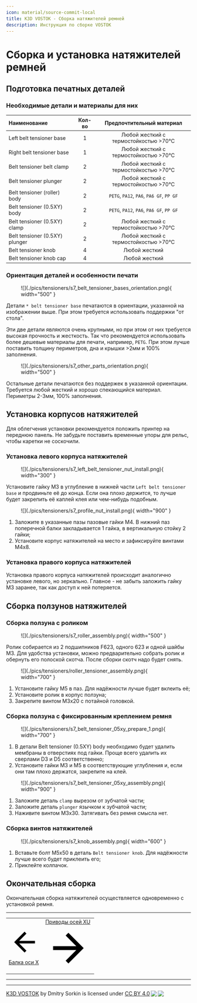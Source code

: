 ```yaml
---
icon: material/source-commit-local
title: K3D VOSTOK - Сборка натяжителей ремней
description: Инструкция по сборке VOSTOK
---
```


# Сборка и установка натяжителей ремней

## Подготовка печатных деталей

### Необходимые детали и материалы для них

| Наименование                   | Кол-во |        Предпочтительный материал         |
| :----------------------------- | :----: | :--------------------------------------: |
| Left belt tensioner base       |   1    |  Любой жесткий с термостойкостью >70°C   |
| Right belt tensioner base      |   1    |  Любой жесткий с термостойкостью >70°C   |
| Belt tensioner belt clamp      |   2    |  Любой жесткий с термостойкостью >70°C   |
| Belt tensioner plunger         |   2    |  Любой жесткий с термостойкостью >70°C   |
| Belt tensioner (roller) body   |   2    | `PETG`, `PA12`, `PA6`, `PA6 GF`, `PP GF` |
| Belt tensioner (0.5XY) body    |   2    | `PETG`, `PA12`, `PA6`, `PA6 GF`, `PP GF` |
| Belt tensioner (0.5XY) clamp   |   2    |  Любой жесткий с термостойкостью >70°C   |
| Belt tensioner (0.5XY) plunger |   2    |  Любой жесткий с термостойкостью >70°C   |
| Belt tensioner knob            |   4    |              Любой жесткий               |
| Belt tensioner knob cap        |   4    |              Любой жесткий               |

### Ориентация деталей и особенности печати

<figure markdown>
  ![](./pics/tensioners/s7_belt_tensioner_bases_orientation.png){ width="500" }
</figure>

Детали `* belt tensioner base` печатаются в ориентации, указанной на изображении выше. При этом требуется использовать поддержки "от стола".

Эти две детали являются очень крупными, но при этом от них требуется высокая прочность и жесткость. Так что рекомендуется использовать более дешевые материалы для печати, например, `PETG`. При этом лучше поставить толщину периметров, дна и крышки >2мм и 100% заполнения.

<figure markdown>
  ![](./pics/tensioners/s7_other_parts_orientation.png){ width="500" }
</figure>

Остальные детали печатаются без поддержек в указанной ориентации. Требуется любой жесткий и хорошо спекающийся материал. Периметры 2-3мм, 100% заполнения.

## Установка корпусов натяжителей

Для облегчения установки рекомендуется положить принтер на переднюю панель. Не забудьте поставить временные упоры для рельс, чтобы каретки не соскочили.

### Установка левого корпуса натяжителей

<figure markdown>
  ![](./pics/tensioners/s7_left_belt_tensioner_nut_install.png){ width="300" }
</figure>

Установите гайку М3 в углубление в нижней части `Left belt tensioner base` и продвиньте её до конца. Если она плохо держится, то лучше будет закрепить её каплей клея или чем-нибудь подобным.

<figure markdown>
  ![](./pics/tensioners/s7_profile_nut_install.png){ width="900" }
</figure>

1. Заложите в указанные пазы пазовые гайки М4. В нижний паз поперечной балки закладывается 1 гайка, в вертикальную стойку 2 гайки;
2. Установите корпус натяжителей на место и зафиксируйте винтами М4x8.

### Установка правого корпуса натяжителей

Установка правого корпуса натяжителей происходит аналогично установке левого, но зеркально. Главное - не забыть заложить гайку М3 заранее, так как доступ к ней потеряется.

## Сборка ползунов натяжителей

### Сборка ползуна с роликом

<figure markdown>
  ![](./pics/tensioners/s7_roller_assembly.png){ width="500" }
</figure>

Ролик собирается из 2 подшипников F623, одного 623 и одной шайбы М3. Для удобства установки, можно предварительно собрать ролик и обернуть его полоской скотча. После сборки скотч надо будет снять.

<figure markdown>
  ![](./pics/tensioners/roller_tensioner_assembly.png){ width="700" }
</figure>

1. Установите гайку М5 в паз. Для надёжности лучше будет вклеить её;
2. Установите ролик в корпус ползуна;
3. Закрепите винтом М3x20 с потайной головкой.

### Сборка ползуна с фиксированным креплением ремня

<figure markdown>
  ![](./pics/tensioners/s7_belt_tensioner_05xy_prepare_1.png){ width="700" }
</figure>

1. В детали Belt tensioner (0.5XY) body необходимо будет удалить мембраны в отверстиях под гайки. Проще всего удалить их сверлами D3 и D5 соответственно;
2. Установите гайки М3 и М5 в соответствующие углубления и, если они там плохо держатся, закрепите на клей.

<figure markdown>
  ![](./pics/tensioners/s7_belt_tensioner_05xy_assembly.png){ width="900" }
</figure>

1. Заложите деталь `clamp` вырезом от зубчатой части;
2. Заложите деталь `plunger` язычком к зубчатой части;
3. Наживите винтом М3x30. Затягивать без ремня смысла нет.

### Сборка винтов натяжителей

<figure markdown>
  ![](./pics/tensioners/s7_knob_assembly.png){ width="600" }
</figure>

1. Вставьте болт М5x50 в деталь `Belt tensioner knob`. Для надёжности лучше всего будет приклеить его;
2. Приклейте колпачок.

## Окончательная сборка

Окончательная сборка натяжителей осуществляется одновременно с установкой ремня.

---

<table class="navitable">
    <tbody>
        <tr>
            <td><a class="md-button" href="../x_beam" style="width: 100%; padding-left: 0em; padding-right: 0em;"><span class="twemoji"><svg xmlns="http://www.w3.org/2000/svg" viewBox="0 0 24 24"><path d="M20 11v2H8l5.5 5.5-1.42 1.42L4.16 12l7.92-7.92L13.5 5.5 8 11h12Z"></path></svg></span> Балка оси X</a></td>
            <td><a class="md-button" href="../xu_drives" style="width: 100%; padding-left: 0em; padding-right: 0em;">Приводы осей XU <span class="twemoji"><svg xmlns="http://www.w3.org/2000/svg" viewBox="0 0 24 24"><path d="M4 11v2h12l-5.5 5.5 1.42 1.42L19.84 12l-7.92-7.92L10.5 5.5 16 11H4Z"></path></svg></span></a></td>
        </tr>
    </tbody>
</table>

---

<div id='discourse-comments'></div>
<meta name='discourse-username' content='DISCOURSE_USERNAME'>

<script type="text/javascript">
  DiscourseEmbed = {
    discourseUrl: 'https://forum.k3d.tech/',
    discourseEmbedUrl: 'https://k3d.tech/vostok/tensioners/',
    // className: 'CLASS_NAME',
  };

  (function() {
    var d = document.createElement('script'); d.type = 'text/javascript'; d.async = true;
    d.src = DiscourseEmbed.discourseUrl + 'javascripts/embed.js';
    (document.getElementsByTagName('head')[0] || document.getElementsByTagName('body')[0]).appendChild(d);
  })();
</script>

---

<p xmlns:cc="http://creativecommons.org/ns#" xmlns:dct="http://purl.org/dc/terms/"><a property="dct:title" rel="cc:attributionURL" href="https://k3d.tech/vostok/">K3D VOSTOK</a> by <span property="cc:attributionName">Dmitry Sorkin</span> is licensed under <a href="http://creativecommons.org/licenses/by/4.0/?ref=chooser-v1" target="_blank" rel="license noopener noreferrer" style="display:inline-block;">CC BY 4.0<img style="height:22px!important;margin-left:3px;vertical-align:text-bottom;" src="https://mirrors.creativecommons.org/presskit/icons/cc.svg?ref=chooser-v1"><img style="height:22px!important;margin-left:3px;vertical-align:text-bottom;" src="https://mirrors.creativecommons.org/presskit/icons/by.svg?ref=chooser-v1"></a></p>